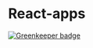 # React-apps

[![Greenkeeper badge](https://badges.greenkeeper.io/hricha05/React-apps.svg)](https://greenkeeper.io/)
